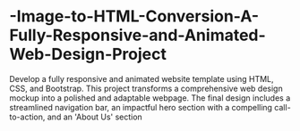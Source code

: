 # -Image-to-HTML-Conversion-A-Fully-Responsive-and-Animated-Web-Design-Project
Develop a fully responsive and animated website template using HTML, CSS, and Bootstrap. This project transforms a comprehensive web design mockup into a polished and adaptable webpage. The final design includes a streamlined navigation bar, an impactful hero section with a compelling call-to-action, and an 'About Us' section
